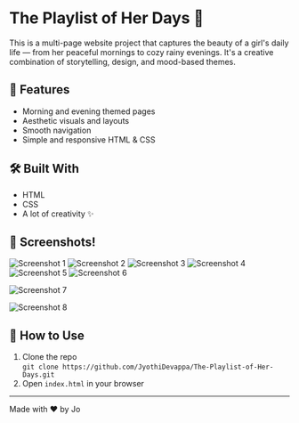 # The Playlist of Her Days 🎵

This is a multi-page website project that captures the beauty of a girl's daily life — from her peaceful mornings to cozy rainy evenings. It's a creative combination of storytelling, design, and mood-based themes.

## 🌟 Features
- Morning and evening themed pages
- Aesthetic visuals and layouts
- Smooth navigation
- Simple and responsive HTML & CSS

## 🛠️ Built With
- HTML
- CSS
- A lot of creativity ✨

## 📸 Screenshots!
![Screenshot 1](https://github.com/user-attachments/assets/553fa4cf-8da9-456c-8ba8-d06a08b46319)
![Screenshot 2](https://github.com/user-attachments/assets/74351bff-fefb-4561-bf19-766d592da014)
![Screenshot 3](https://github.com/user-attachments/assets/07949ce2-996f-4b7d-ba4e-b39a8c8ee841)
![Screenshot 4](https://github.com/user-attachments/assets/ef769627-d518-4a64-bcfd-27dbba370f9d)
![Screenshot 5](https://github.com/user-attachments/assets/82146cb8-81b2-4971-a521-879f9b244c1b)
![Screenshot 6](https://github.com/user-attachments/assets/7a45e952-6f90-4b11-a0b7-45c6e9f171ec)

![Screenshot 7](https://github.com/user-attachments/assets/1eb1ef48-c338-4cfe-99ee-6318c7ae48db)

![Screenshot 8](https://github.com/user-attachments/assets/8e0464c6-e0d3-4cc7-bfe2-0ca1efbdd83f)


## 📂 How to Use
1. Clone the repo  
   `git clone https://github.com/JyothiDevappa/The-Playlist-of-Her-Days.git`
2. Open `index.html` in your browser

---

Made with ❤️ by Jo

